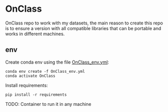 # OnClass
 OnClass repo to work with my datasets, the main reason to create this repo is to ensure a version with all compatible libraries that can be portable and works in different machines.

## env

Create conda env using the file [OnClass_env.yml](env/OnClass_env.yml):

```
conda env create -f OnClass_env.yml
conda activate OnClass
```
Install requirements:

```
pip install -r requirements
```

TODO: Container to run it in any machine
